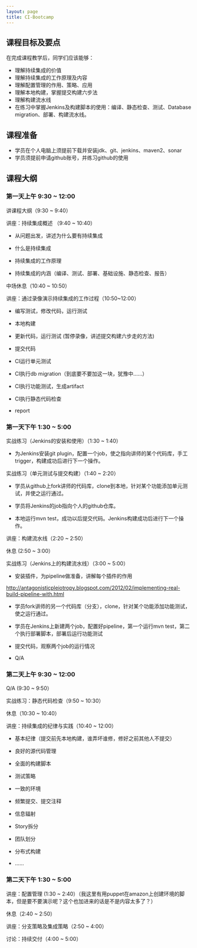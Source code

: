```yaml
---
layout: page
title: CI-Bootcamp
---
```


## 课程目标及要点

在完成课程教学后，同学们应该能够：

* 理解持续集成的价值
* 理解持续集成的工作原理及内容
* 理解配置管理的作用、策略、应用
* 理解本地构建，掌握提交构建六步法
* 理解构建流水线
* 在练习中掌握Jenkins及构建脚本的使用：编译、静态检查、测试、Database migration、部署、构建流水线。


## 课程准备

* 学员在个人电脑上须提前下载并安装jdk、git、jenkins、maven2、sonar
* 学员须提前申请github账号，并练习github的使用


## 课程大纲


### 第一天上午 9:30 ~ 12:00

讲课程大纲（9:30 ~ 9:40）

讲座：持续集成概述 （9:40 ~ 10:40）

* 从问题出发，讲述为什么要有持续集成

* 什么是持续集成

* 持续集成的工作原理

* 持续集成的内涵（编译、测试、部署、基础设施、静态检查、报告）

中场休息（10:40 ~ 10:50）

讲座：通过录像演示持续集成的工作过程（10:50~12:00）

* 编写测试，修改代码，运行测试

* 本地构建

* 更新代码，运行测试 (暂停录像，讲述提交构建六步走的方法)

* 提交代码

* CI运行单元测试

* CI执行db migration（到底要不要加这一块，犹豫中……）

* CI执行功能测试，生成artifact

* CI执行静态代码检查

* report

### 第一天下午 1:30 ~ 5:00

实战练习（Jenkins的安装和使用）（1:30 ~ 1:40）

* 为Jenkins安装git plugin，配置一个job，使之指向讲师的某个代码库，手工trigger，构建成功后进行下一个操作。

实战练习（单元测试与提交构建）（1:40 ~ 2:20）

* 学员从github上fork讲师的代码库，clone到本地，针对某个功能添加单元测试，并使之运行通过。

* 学员将Jenkins的job指向个人的github仓库。

* 本地运行mvn test，成功以后提交代码。Jenkins构建成功后进行下一个操作。

讲座：构建流水线（2:20 ~ 2:50）

休息 (2:50 ~ 3:00）

实战练习（Jenkins上的构建流水线）（3:00 ~ 5:00）

* 安装插件，为pipeline做准备，讲解每个插件的作用

http://antagonisticpleiotropy.blogspot.com/2012/02/implementing-real-build-pipeline-with.html

* 学员fork讲师的另一个代码库（分支），clone，针对某个功能添加功能测试，使之运行通过。

* 学员在Jenkins上新建两个job，配置好pipeline，第一个运行mvn test，第二个执行部署脚本，部署后运行功能测试

* 提交代码，观察两个job的运行情况

* Q/A

### 第二天上午 9:30 ~ 12:00

Q/A (9:30 ~ 9:50）

实战练习：静态代码检查（9:50 ~ 10:30）

休息（10:30 ~ 10:40）

讲座：持续集成的纪律与实践（10:40 ~ 12:00）

* 基本纪律（提交前先本地构建，谁弄坏谁修，修好之前其他人不提交）

* 良好的源代码管理

* 全面的构建脚本

* 测试策略

* 一致的环境

* 频繁提交、提交注释

* 信息辐射

* Story拆分

* 团队划分

* 分布式构建

* ……

### 第二天下午 1:30 ~ 5:00

讲座：配置管理 (1:30 ~ 2:40）（我这里有用puppet在amazon上创建环境的脚本，但是要不要演示呢？这个也加进来的话是不是内容太多了？）

休息（2:40 ~ 2:50）

讲座：分支策略及集成策略（2:50 ~ 4:00）

讨论：持续交付（4:00 ~ 5:00）

